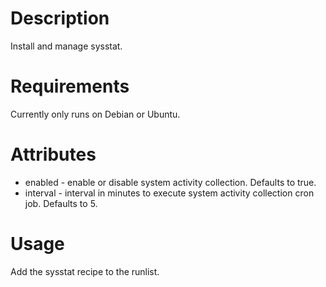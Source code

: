 Description
===========

Install and manage sysstat.

Requirements
============

Currently only runs on Debian or Ubuntu.

Attributes
==========

* enabled - enable or disable system activity collection. Defaults to true.  
* interval - interval in minutes to execute system activity collection cron job. Defaults to 5.

Usage
=====

Add the sysstat recipe to the runlist.
